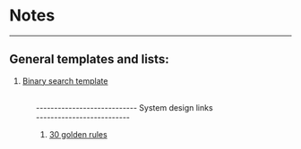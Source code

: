 
Notes
=========================
-------------------------------------
General templates and lists:
-------------------------------
<ol>
<li><a href="https://leetcode.com/discuss/general-discussion/786126/Python-Powerful-Ultimate-Binary-Search-Template.-Solved-many-problems">Binary search template</a></li>
<ol>
</br>
----------------------------
System design links </br>
--------------------------
<ol>
<li><a href="https://leetcode.com/discuss/interview-question/system-design/3616948/golden-rules-to-answer-in-a-system-design-interview">30 golden rules</a></li>
</ol>
